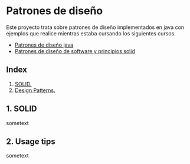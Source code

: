 # Patrones de diseño

Este proyecto trata sobre patrones de diseño implementados en java con ejemplos que realice mientras estaba cursando los siguientes cursos.

* [Patrones de diseño java](https://appgate.udemy.com/course/patrones-de-diseno-java)
* [Patrones de diseño de software y principios solid](https://appgate.udemy.com/course/patrones-de-diseno-y-principios-solid)

## Index
1. [ SOLID. ](#solid)
2. [ Design Patterns. ](#design-patterns)

<a name="solid"></a>
## 1. SOLID

sometext

<a name="design-patterns"></a>
## 2. Usage tips

sometext